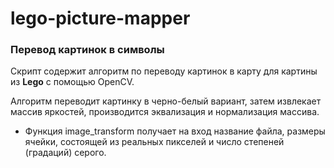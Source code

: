# lego-picture-mapper

### Перевод картинок в символы

Скрипт содержит алгоритм по переводу картинок в карту для картины из **Lego** с помощью OpenCV.

Алгоритм переводит картинку в черно-белый вариант, затем извлекает массив яркостей, производится эквализация и нормализация массива.

* Функция image_transform получает на вход название файла, размеры ячейки, состоящей из реальных пикселей и число степеней (градаций) серого.